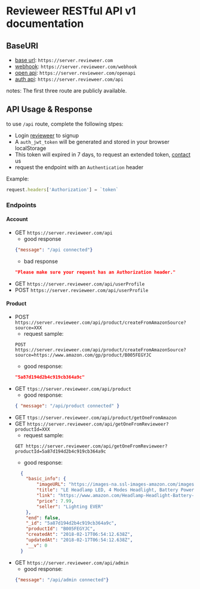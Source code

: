 # Revieweer RESTful API v1 documentation

## BaseURI

- [base url][base url]:   `https://server.revieweer.com`
- [webhook][webhook]:     `https://server.revieweer.com/webhook`
- [open api][open api]:   `https://server.revieweer.com/openapi`
- [auth api][auth api]:   `https://server.revieweer.com/api`

notes: The first three route are publicly available.

[base url]: https://server.revieweer.com/
[webhook]: https://server.revieweer.com/webhook/
[open api]: https://server.revieweer.com/openapi/
[auth api]: https://server.revieweer.com/api/

## API Usage & Response

to use `/api` route, complete the following stpes:

- Login [revieweer](https://revieweer.com/#signin) to signup
- A `auth_jwt_token` will be generated and stored in your browser localStorage
- This token will expired in 7 days, to request an extended token, [contact]((team@revieweer.com)) us
- request the endpoint with an `Authentication` header

Example:

```javascript
request.headers['Authorization'] = `token`
```

### Endpoints

#### Account

- GET `https://server.revieweer.com/api`
  - good response
  ```json
  {"message": "/api connected"}
  ```
  - bad response
  ```json
  "Please make sure your request has an Authorization header."
  ```
- GET `https://server.revieweer.com/api/userProfile`
- POST `https://server.revieweer.com/api/userProfile`

#### Product

- POST `https://server.revieweer.com/api/product/createFromAmazonSource?source=XXX`
  - request sample:
  ```terminal
  POST https://server.revieweer.com/api/product/createFromAmazonSource?source=https://www.amazon.com/gp/product/B005FEGYJC
  ```
  - good response:
  ```json
  "5a87d194d2b4c919cb364a9c"
  ```
- GET `ttps://server.revieweer.com/api/product`
  - good response:
  ```json
  { "message": "/api/product connected" }
  ```
- GET `ttps://server.revieweer.com/api/product/getOneFromAmazon`
- GET `https://server.revieweer.com/api/getOneFromRevieweer?productId=XXX`
  - request sample:
  ```terminal
  GET https://server.revieweer.com/api/getOneFromRevieweer?productId=5a87d194d2b4c919cb364a9c
  ```
  - good response:
  ```json
    {
      "basic_info": {
          "imageURL": "https://images-na.ssl-images-amazon.com/images/I/51QkQmoDrUL._AC_US218_.jpg",
          "title": "LE Headlamp LED, 4 Modes Headlight, Battery Powered Helmet Light for Camping, Running, Hiking and Reading, 3 AAA Batteries Included",
          "link": "https://www.amazon.com/Headlamp-Headlight-Battery-Batteries-Included/dp/B005FEGYJC/ref=sr_1_1/134-0081924-2614903?ie=UTF8&qid=1518850452&sr=8-1&keywords=B005FEGYJC",
          "price": 7.99,
          "seller": "Lighting EVER"
      },
      "end": false,
      "_id": "5a87d194d2b4c919cb364a9c",
      "productId": "B005FEGYJC",
      "createdAt": "2018-02-17T06:54:12.638Z",
      "updatedAt": "2018-02-17T06:54:12.638Z",
      "__v": 0
    }
  ```
- GET `https://server.revieweer.com/api/admin`
  - good response:
  ```json
  {"message": "/api/admin connected"}
  ```